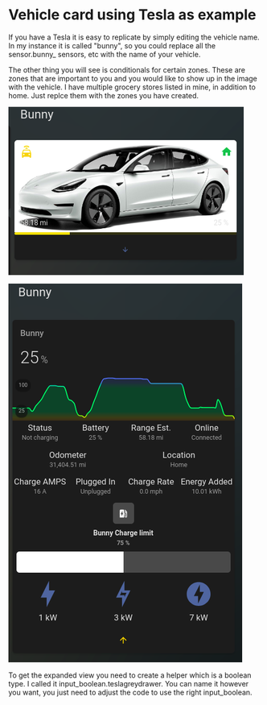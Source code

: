 # Vehicle card using Tesla as example

If you have a Tesla it is easy to replicate by simply editing the vehicle name. In my instance it is called "bunny", so you could replace all the sensor.bunny_ sensors, etc with the name of your vehicle.

The other thing you will see is conditionals for certain zones. These are zones that are important to you and you would like to show up in the image with the vehicle. I have multiple grocery stores listed in mine, in addition to home. Just replce them with the zones you have created.

![Main image](tesla-card-1.png)

![Expanded by down arrow](tesla-card-expanded.png)

To get the expanded view you need to create a helper which is a boolean type. I called it input_boolean.teslagreydrawer. You can name it however you want, you just need to adjust the code to use the right input_boolean.
